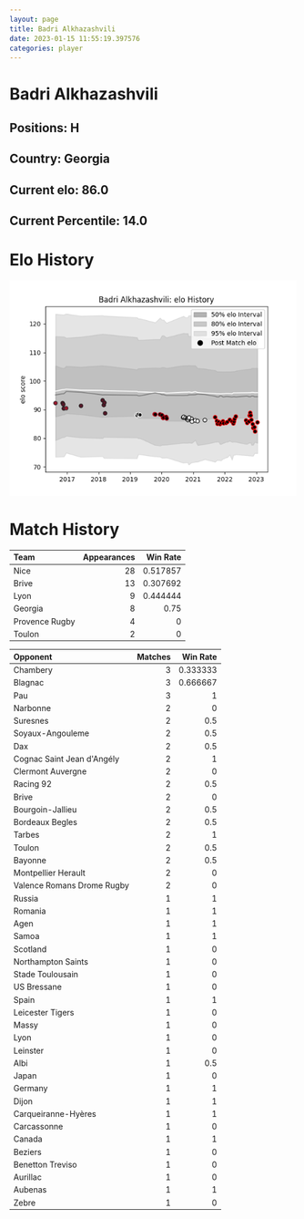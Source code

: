 ```yaml
---  
layout: page  
title: Badri Alkhazashvili  
date: 2023-01-15 11:55:19.397576  
categories: player  
---
```

# Badri Alkhazashvili

## Positions: H

## Country: Georgia

## Current elo: 86.0

## Current Percentile: 14.0

# Elo History


![elo history](history_BadriAlkhazashvili.png)
# Match History


| Team           |   Appearances |   Win Rate |
|:---------------|--------------:|-----------:|
| Nice           |            28 |   0.517857 |
| Brive          |            13 |   0.307692 |
| Lyon           |             9 |   0.444444 |
| Georgia        |             8 |   0.75     |
| Provence Rugby |             4 |   0        |
| Toulon         |             2 |   0        |

| Opponent                   |   Matches |   Win Rate |
|:---------------------------|----------:|-----------:|
| Chambery                   |         3 |   0.333333 |
| Blagnac                    |         3 |   0.666667 |
| Pau                        |         3 |   1        |
| Narbonne                   |         2 |   0        |
| Suresnes                   |         2 |   0.5      |
| Soyaux-Angouleme           |         2 |   0.5      |
| Dax                        |         2 |   0.5      |
| Cognac Saint Jean d'Angély |         2 |   1        |
| Clermont Auvergne          |         2 |   0        |
| Racing 92                  |         2 |   0.5      |
| Brive                      |         2 |   0        |
| Bourgoin-Jallieu           |         2 |   0.5      |
| Bordeaux Begles            |         2 |   0.5      |
| Tarbes                     |         2 |   1        |
| Toulon                     |         2 |   0.5      |
| Bayonne                    |         2 |   0.5      |
| Montpellier Herault        |         2 |   0        |
| Valence Romans Drome Rugby |         2 |   0        |
| Russia                     |         1 |   1        |
| Romania                    |         1 |   1        |
| Agen                       |         1 |   1        |
| Samoa                      |         1 |   1        |
| Scotland                   |         1 |   0        |
| Northampton Saints         |         1 |   0        |
| Stade Toulousain           |         1 |   0        |
| US Bressane                |         1 |   0        |
| Spain                      |         1 |   1        |
| Leicester Tigers           |         1 |   0        |
| Massy                      |         1 |   0        |
| Lyon                       |         1 |   0        |
| Leinster                   |         1 |   0        |
| Albi                       |         1 |   0.5      |
| Japan                      |         1 |   0        |
| Germany                    |         1 |   1        |
| Dijon                      |         1 |   1        |
| Carqueiranne-Hyères        |         1 |   1        |
| Carcassonne                |         1 |   0        |
| Canada                     |         1 |   1        |
| Beziers                    |         1 |   0        |
| Benetton Treviso           |         1 |   0        |
| Aurillac                   |         1 |   0        |
| Aubenas                    |         1 |   1        |
| Zebre                      |         1 |   0        |